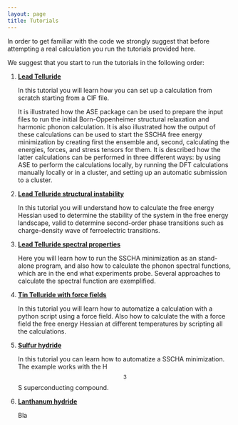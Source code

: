 ```yaml
---
layout: page
title: Tutorials
---
```


In order to get familiar with the code we strongly suggest that before attempting a real calculation you run the tutorials provided here.

We suggest that you start to run the tutorials in the following order:

1. [**Lead Telluride**](http://sscha.eu/Tutorials/Tutorial_PbTe/)

    In this tutorial you will learn how you can set up a calculation from scratch starting from a CIF file. 

    It is illustrated how the ASE package can be used to prepare the input files to run the initial Born-Oppenheimer structural relaxation and harmonic phonon calculation. It is also illustrated how the output of these calculations can be used to start the SSCHA free energy minimization by creating first the ensemble and, second, calculating the energies, forces, and stress tensors for them. It is described how the latter calculations can be performed in three different ways: by using ASE to perform the calculations locally, by running the DFT calculations manually locally or in a cluster, and setting up an automatic submission to a cluster.

2. [**Lead Telluride structural instability**](http://sscha.eu/Tutorials/StructuralInstability/)

    In this tutorial you will understand how to calculate the free energy Hessian used to determine the stability of the system in the free energy landscape, valid to determine second-order phase transitions such as charge-density wave of ferroelectric transitions.

3. [**Lead Telluride spectral properties**](http://sscha.eu/Tutorials/tutorial_spectral/)

    Here you will learn how to run the SSCHA minimization as an stand-alone program, and also how to calculate the phonon spectral functions, which are in the end what experiments probe. Several approaches to calculate the spectral function are exemplified.   

4. [**Tin Telluride with force fields**](http://sscha.eu/Tutorials/SnTe/)

    In this tutorial you will learn how to automatize a calculation with a python script using a force field. Also how to calculate the with a force field the free energy Hessian at different temperatures by scripting all the calculations. 

5. [**Sulfur hydride**](http://sscha.eu/Tutorials/Automatic_Calculations/)

    In this tutorial you can learn how to automatize a SSCHA minimization. The example works with the H$$_3$$S superconducting compound.

6. [**Lanthanum hydride**](http://sscha.eu/Tutorials/VariableCellRelaxation/)

    Bla
